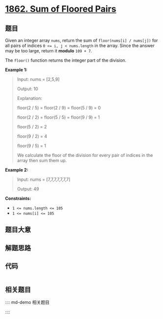 # [1862. Sum of Floored Pairs](https://leetcode.com/problems/sum-of-floored-pairs)

## 题目

Given an integer array `nums`, return the sum of `floor(nums[i] / nums[j])`
for all pairs of indices `0 <= i, j < nums.length` in the array. Since the
answer may be too large, return it **modulo** `109 + 7`.

The `floor()` function returns the integer part of the division.



**Example 1:**

> Input: nums = [2,5,9]
> 
> Output: 10
> 
> Explanation:
> 
> floor(2 / 5) = floor(2 / 9) = floor(5 / 9) = 0
> 
> floor(2 / 2) = floor(5 / 5) = floor(9 / 9) = 1
> 
> floor(5 / 2) = 2
> 
> floor(9 / 2) = 4
> 
> floor(9 / 5) = 1
> 
> We calculate the floor of the division for every pair of indices in the array then sum them up.

**Example 2:**

> Input: nums = [7,7,7,7,7,7,7]
> 
> Output: 49

**Constraints:**

  * `1 <= nums.length <= 105`
  * `1 <= nums[i] <= 105`


## 题目大意

## 解题思路

## 代码

```javascript

```

## 相关题目

:::: md-demo 相关题目

::::
